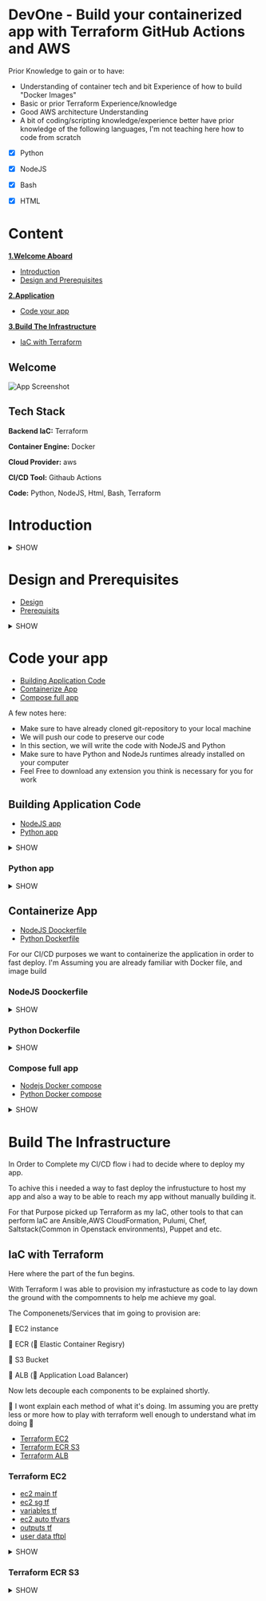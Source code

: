 # DevOne - Build your containerized app with Terraform GitHub Actions and AWS 
Prior Knowledge to gain or to have:

 - Understanding of container tech and bit Experience of how to build "Docker Images"
 - Basic or prior Terraform Experience/knowledge 
 - Good AWS architecture Understanding
 - A bit of coding/scripting knowledge/experience better have prior knowledge of the following languages, I'm not teaching here how to code from scratch
- [x] Python
- [x] NodeJS
- [x] Bash
- [x] HTML


# Content
**[1.Welcome Aboard](#Welcome-Aboard)**
  * [Introduction](#Introduction)  
  * [Design and Prerequisites](#Design-and-Prerequisites)
    
**[2.Application](#Application)**
  * [Code your app](#Code-your-app)
    
**[3.Build The Infrastructure](#Build-The-Infrastructure)**
  * [IaC with Terraform](#IaC-With-Terraform)
    

## Welcome 

![App Screenshot](https://miro.medium.com/v2/resize:fit:1400/1*vInU1g_2FavT-JuV06XwbQ.jpeg)

## Tech Stack  

**Backend IaC:** Terraform

**Container Engine:** Docker

**Cloud Provider:** aws 

**CI/CD Tool:** Githaub Actions

**Code:** Python, NodeJS, Html, Bash, Terraform



# Introduction 
<details><summary>SHOW</summary>

Hello guys, My name is Oren, I am Linux System and infra Engineer who likes the DevOps field.
To combine endpoints systems, and make life easy with good automation and agility mind-set.
From code to opeartion.

I'm here to guide you through, step by step
for Deploying a Simple full CI/CD pipeline, which includes hot topic techs . . .
And most industry-standard tools out there. 

</details> 


# Design and Prerequisites 
* [Design](#Design)
* [Prerequisits](#Prerequisites)

<details><summary>SHOW</summary>

## Design
\\
 lets talk about  Design First 


We Need to perform the following:

    - Building Docker images, 
    
    - Writing the code for our app,
    
    - Using Terraform, and using a CI/CD to deploy our code more efficiently

    - The right idea is that we need to build and store images, then store files app related, and then make a single point that will host of docker containers and will be able to pull files from storage/repos for what we need.
    \
\
    Seebelowo the  Architecture flow:
![image](https://github.com/orenr2301/devone/assets/117763723/6042d14a-d64a-4442-a01e-4d750c3bc2df)

\\

## Prerequisites

1. You need to have an AWS account

   1.1 From your AWS account IAM create an Access and Secret Key

   1.2 Download aws-cli to your pc
2. Visual Studio Code

   2.1 Installed code runtime in order to local machine to  compile our code for test purposes
    2.2 Add interpreterss to  local machine PATH environmentt  
4. Githab Account
5. Terraform Cli - You would like to test Terraform from your local machine to check your code   
6. Coffee and something to eat Next To You. 

</details> 




# Code your app

* [Building Application Code](#Building-Application-Code)
* [Containerize App](#Containerize-App)
* [Compose full app](#Compose-full-app)

A few notes here:

  - Make sure to have already cloned git-repository to your local machine
  - We will push our code to preserve our code
  - In this section, we will write the code with NodeJS and Python
  - Make sure to have Python and NodeJs runtimes already installed on your computer
  - Feel Free to download any extension you think is necessary for you for work


## Building Application Code
* [NodeJS app](#NodeJS-app)
* [Python app](#Python-app)

 <details><summary>SHOW</summary>

### NodeJS app


* Note - since I'm not doing think in NodeJS I took the final absolute code from ChatGTP (Im not familiar with nodeJS that good)

 Our Goal Here is to create a nodejs app that connects to MongoDB container and fetches apples quantity


![image](https://github.com/orenr2301/devone/assets/117763723/f3972ef1-27a4-4dbc-b11d-7cb9ddbeee54)

```javascript
const express = require('express');
const MongoClient = require('mongodb').MongoClient;

const app = express();
const port = 80;

// MongoDB connection URL
const url = 'mongodb://admin:admin@mongodb:27017';
// Database name
const dbName = 'docker_db';

app.get('/', (req, res) => {
  // Connect to MongoDB
  MongoClient.connect(url, (err, client) => {
    if (err) {
      console.error('Error connecting to MongoDB:', err);
      res.send('Error connecting to MongoDB');
      return;
    }

    // Access the "fruits" collection
    const db = client.db(dbName);
    const collection = db.collection('fruits');

    // Find the document with name "apples"
    collection.findOne({ name: 'apples' }, (err, result) => {
      if (err) {
        console.error('Error querying MongoDB:', err);
        res.send('Error querying MongoDB');
        return;
      }

      // Display the quantity of apples in HTML
      const applesQty = result ? result.qty : 'N/A';
      const html = `<h1>Quantity of Apples: ${applesQty}</h1>`;
      res.send(html);

      // Close the MongoDB connection gp
      client.close();
    });
  });
});

app.listen(port, '0.0.0.0', ()=> {
  console.log(`App listening at http://localhost:${port}`);
});
```

Lets make a short review of some points: 


* We are using two modules here: express and Mongo
* Express is the web page html module, its minimal and
* mongo which helps us connect to MongoDB database
* This code is taken from ChatGPT since I'm not usually coding with nodejs.

  I was able to learn and write the code by myself for it, but I had some syntax issues, that alone prevented me to get what I wanted.

  I could've solved it alone, but it was time-consuming so I  took the help of ChatGTP
 
</details>

### Python app
<details><summary>SHOW</summary>
* Since im more fammiliar with python and work with it more often, obviously i will feel more comfortable with it.

  SoIi took all the NodeJS code and Converted it to python to reflect same action and wanted outcome, and also for just in case the NodeJS app wont work.

* This Time we are using flask and pymongo modules, ChatGPT was not involved this time

  
```python
from flask import Flask
from pymongo import MongoClient

app = Flask(__name__)
port = 80
url = "mongodb://admin:admin@mongodb:27017"
db_name = "docker_db"

@app.route("/")
def get_apples_quantity():
   
    client = MongoClient(url)
    db = client[db_name]
    collection = db["fruits"]

   
    result = collection.find_one({"name": "apples"})

    
    apples_qty = result["qty"] if result else "N/A"
    html = f"<h1>Quantity of Apples: {apples_qty}</h1>"

    client.close()

    return html

if __name__ == "__main__":
    app.run(host="0.0.0.0", port=port)

```


* Take a good look over these url we will need it to reference something else
  ~~~bash
   url = "mongodb://admin:admin@mongodb:27017"
  ~~~
</details>


## Containerize App
* [NodeJS Doockerfile](#[NodeJS-Doockerfile)
* [Python Dockerfile](#Python-Dockerfile)



For our CI/CD purposes we want to containerize the application in order to fast deploy. I'm Assuming you are already familiar with Docker file, and image build

### NodeJS Doockerfile
<details><summary>SHOW</summary>

Below NodeJS Docker file

~~~bash
FROM node:14

WORKDIR /app

COPY package.json ./

RUN npm install

COPY . .

ENV MONGO_INITDB_ROOT_PASSWORD=admin
ENV MONGO_INITDB_ROOT_USERNAME=admin

EXPOSE 80

CMD ["node", "app.js"]
~~~
</details>


### Python Dockerfile
<details><summary>SHOW</summary>

~~~bash
FROM python:3.9

WORKDIR /app

COPY requirements.txt .

RUN pip install --no-cache-dir -r requirements.txt

COPY . .

ENV MONGO_URL="mongodb://mongodb:27017"
ENV DB_NAME="docker_db"
ENV MONGO_INITDB_ROOT_PASSWORD=admin
ENV MONGO_INITDB_ROOT_USERNAME=admin

EXPOSE 80

CMD ["python", "app.py"]
~~~

</details>

### Compose full app

* [Nodejs Docker compose](#Nodejs-Docker-compose)
* [Python Docker compose](#Python-Docker-compose)
<details><summary>SHOW</summary>
After building the wanted images, we would like to make a single run to deploy our app with mongo image to be our databse which will host our data to be fetched from the nodejs application be built earlier.

Remeber we built only the app. for the mongodb container we will have a container which we will insert the data with js init file.

#### Nodejs Docker compose
~~~bash
version: "3.3"

services:
  app:
    container_name: node-app
    image: nodejsapp:1
    ports:
    - 80:80
    networks:
    - octo_network

  mongodb:
    container_name: mongodb
    image: mongo
    ports:
    - 27017:27017
    restart: always
    environment:
      - MONGO_INITDB_ROOT_USERNAME=admin
      - MONGO_INITDB_ROOT_PASSWORD=admin
    volumes:
    - ./mongo-init.js:/docker-entrypoint-initdb.d/mongo-init.js
    networks:
    - octo_network


networks:
  octo_network:
      external: true
~~~

#### Python docker compose

~~~bash
version: "3.8"

services:
  app:
    container_name: py-app
    image: octo:3
    ports:
    - 80:80
    networks:
    - my_network

  mongodb:
    container_name: mongodb
    image: mongo
    ports:
    - 27017:27017
    restart: always
    environment:
      - MONGO_INITDB_ROOT_USERNAME=admin
      - MONGO_INITDB_ROOT_PASSWORD=admin
    volumes:
      #- mongoDB:/data/db
    - ./mongo-init.js:/docker-entrypoint-initdb.d/mongo-init.js
    networks:
    - my_network


      #volumes:
      #mongoDB: {}

networks:
  my_network:
      external: true
~~~
</details>

# Build The Infrastructure

In Order to Complete my CI/CD flow i had to decide where to deploy my app.

To achive this i needed a way to fast deploy the infrustucture to host my app and also a way to be able to reach my app without manually building it.

For that Purpose picked up Terraform as my IaC, other tools to that can perform IaC are Ansible,AWS CloudFormation, Pulumi, Chef, Saltstack(Common in Openstack environments), Puppet and etc.

## IaC with Terraform

Here where the part of the fun begins.



With Terraform I was able to provision my infrastucture as code to lay down the ground with the compomnents to help me achieve my goal.

The Componenets/Services that im going to provision are:

:diamond_shape_with_a_dot_inside: EC2 instance

:diamond_shape_with_a_dot_inside: ECR (:small_blue_diamond: Elastic Container Regisry)

:diamond_shape_with_a_dot_inside: S3 Bucket

:diamond_shape_with_a_dot_inside: ALB (:small_blue_diamond: Application Load Balancer)


Now lets decouple each components to be explained shortly.

:sparkler: I wont explain each method of  what it's doing. Im assuming you are pretty less or more how to play with terraform well enough to understand what im doing :sparkler:


* [Terraform EC2](#Terraform-EC2)
* [Terraform ECR S3](#Terraform-ECR-S3)
* [Terraform ALB](#Terraform-ALB)



### Terraform EC2

* [ec2 main tf](#ec2-main-tf)
* [ec2 sg tf](#ec2-sg-tf)
* [variables tf](#variables-tf)
* [ec2 auto tfvars](#ec2-auto-tfvars)
* [outputs tf](#outputs-tf)
* [user data tftpl](#user-data.tftpl)
  
<details><summary>SHOW</summary>


Our App will be hosted over docker container on EC2 instance. Therefor i will have to deploy it to my aws account, wanted vpc, security group, policies, IAM roles and user-data to make sure the instance is ready to response to my request when deploy finish so i can say "Look mom. . . no hands at all :smiley:"



#### ec2 main tf

Short Overview:

:basketball: Provider is AWS since im deploying to AWS


:basketball: Creating a template file which store my user data bash script for the ec2 cloud-init at startup


:basketball: Creating the ec2 instance resource with the basic attributes, which ami, which vpc to deploy, the security group to be attached, the instance role to be added, the ssh key pair name, and user-data to use from within respective file including vars which im using in the tptpl file itself


```hcl

terraform {
  required_providers {
    aws = {
        source = "hashicorp/aws"
        version = "~> 3.0"
    }
  }
}

provider "aws" {
    access_key = var.aws_access_key
    secret_key = var.aws_secret_key
    region = "eu-central-1"
    profile = "default"
}


data "template_file" "ecr-init" {
  template = "user-data.tpl"

}

resource "aws_instance" "octo" {
  ami = data.aws_ami.octo_ami.id
  instance_type = var.instance_type
  vpc_security_group_ids = ["${aws_security_group.ec2-vm.id}"]
  iam_instance_profile = aws_iam_instance_profile.ec2-profile-octo-ec2-role.name
  
  tags = {
    Name = "octopus-vm"
    project = "octo"
  }

  key_name = "aws-internal"

  user_data =  templatefile("user-data.tftpl", { ecr_url = data.aws_ecr_repository.uri.repository_url,  ecr_region = var.aws_region })
  
}

```


#### ec2 sg tf

Short Overview:

:basketball: Creating the Security group of the ec2 instance

:basketball: Defining the inbound and outbound rules

:basketball: Creating the instance profile and IAM role

:basketball: Defining IAM role polciies of what the instance can do or not 

```hcl
resource "aws_security_group" "ec2-vm" {
    name = "ec2-vm-sc"
    description = "Allow Incoming connections"

    ingress {
        from_port = 80
        to_port = 80
        protocol = "tcp"
        cidr_blocks = ["0.0.0.0/0"]
        description = "Allow Incoming HTTP connections"
    }
    
    ingress  {
        from_port = 443
        to_port = 443
        protocol = "tcp"
        cidr_blocks = ["0.0.0.0/0"]
        description = "Allow Incoming HTTPS connections"
    }

    ingress  {
        from_port = 22
        to_port = 22
        protocol = "tcp"
        cidr_blocks = ["0.0.0.0/0"]
        description = "Allow Incoming SSH connections"
    }


    ingress  {
        from_port = -1
        to_port = -1
        protocol = "icmp"
        cidr_blocks = ["0.0.0.0/0"]
        description = "Allow Incoming icmp connections"
    }

    egress {
    from_port       = 0
    to_port         = 0
    protocol        = "-1"
    cidr_blocks     = ["0.0.0.0/0"]
    description =  "All egress traffic"
  }

  tags = {
    Name = "terraform-ec2-sg"
  }
}


resource "aws_iam_role" "octo-ec2-role" {
  name = "octo-ec2-ecr"

  assume_role_policy = <<EOF
{
  "Version": "2012-10-17",
  "Statement": [
    {
      "Action": "sts:AssumeRole",
      "Principal": {
        "Service": "ec2.amazonaws.com"
      },
      "Effect": "Allow"
    }
  ]
}
EOF
  
  tags = {
    project = "octo"
  }
}

resource "aws_iam_instance_profile" "ec2-profile-octo-ec2-role" {
  name = "ec2_pfogile_octo_ec2_role"
  role = aws_iam_role.octo-ec2-role.name
}

resource "aws_iam_role_policy" "octo_ec2_policy" {
  name = "octo_ec2_policy"
  role = aws_iam_role.octo-ec2-role.id

    policy = <<EOF
{
  "Version": "2012-10-17",
  "Statement": [
    {
      "Action": [
        "ecr:GetAuthorizationToken",
        "ecr:BatchGetImage",
        "ecr:BatchCheckLayerAvailability",
        "ecr:CompleteLayerUpload",
        "ecr:GetDownloadUrlForLayer",
        "ecr:InitiateLayerUpload",
        "ecr:PutImage",
        "ecr:UploadLayerPart"
      ],
      "Effect": "Allow",
      "Resource": "*"
    }
  ]
}
EOF
}

resource "aws_iam_role_policy" "octo_ec2_s3_policy" {
  name = "octo_ec2_s3_policy"
  role = aws_iam_role.octo-ec2-role.id

    policy = <<EOF
{
  "Version": "2012-10-17",
  "Statement": [
    {
      "Action": [
        "s3:PutObject",
        "s3:GetObject",
        "s3:ListBucket",
        "s3:DeleteObject"
      ],
      "Sid" : "VisualEditor",
      "Effect": "Allow",
      "Resource": [
        "arn:aws:s3:::*/*",
        "arn:aws:s3:::${var.s3_name}"
      ]
    }
  ]
}
EOF
}

```

#### variables tf

Short Overview:


:basketball: Creating the vars to be used in my terraform code, as if i need to change an attaribute so i have one place to do it


:basketball: You will get to see that im using this all over my files to achieve flexibility 

```hcl
variable "aws_access_key" {
    description = "AWS access key"
    type = string
    default = null
}

variable "aws_secret_key" {
    description =  "AWS secret key"
    type = string
    default = null
}

variable "aws_region" {
    description = "AWS region"
    type = string
    default = "eu-central-1"
}


variable "instance_type" {
    type = string
    default = "t2.micro"
}

variable "aws_ec2_ami" {
    description = "AMI image"
    type = string
    default = null
}


variable "set_vpc" {
    type = string
    description = "aws vpc-id" 
    default = null     
}

variable "set_cidr" {
    type = list(string)
    description = "aws vpc cider to set"
    default = null
}


data "aws_ami" "octo_ami" {
    most_recent = true
    owners = ["amazon"]

    filter {
      name = "name"
      values = ["amzn2-ami-hvm-*-x86_64-ebs"]
    }
  
}

variable "s3_name" {
    description = "s3 bucket name"
    type = string
    default = "put-your-bucket-name-here"
}
```

#### ec2 auto tfvars

Short Overview:
:basketball: Defining the variable values which are set as null in the variables file 

```hcl
aws_region = "your-region"
aws_ec2_ami = "ami-id"
set_cidr = ["cidr net of vpc"]
s3_name = "your bucket name(in case you put your default value in s4_name variable as null)"
```


#### outputs tf

Short Overview:

 
 :basketball: Defining data sources to filter specific data
 
 
 :basketball: Defining output soruces to print the filtered data to screen at the end of the apply
 
 
 :basketball: At the output level im also able to get more specific atrribute of the filtered data if i want to

```hcl
output "ec2_public_ip" {
  
  description = "ec2 public ip"
  value = aws_instance.octo.public_ip
}

output "ec2_url" {
    description = "ec2 public url dns"
    value = aws_instance.octo.public_dns
}


data "aws_ecr_repository" "uri" {
  #description = "get ecr devonce repository"
  name = "devone"
  
}

output "ecr-url" {
  description = "ec2 ecr"
  value = "${data.aws_ecr_repository.uri.repository_url}"
}

data "aws_caller_identity" "current" {}

output "account_id" {
  value = data.aws_caller_identity.current.account_id
}

```

#### user data tftpl

Short Overview:


:basketball: Using user data to install docker engine and docker compose plugin on ec2 instance


:basketball: using tftpl file template variables from ec2 instance resource so i can login ecr


:basketball: Exporting the variables to current tty shell and use this to login to ecr for later pulling images


:basketball: copying needed file to accomplishe docker compose setup


```hcl
#!/bin/bash
set -ex
yum update -y
amazon-linux-extras install docker -y
systemctl enable docker --now
usermod -a -G docker ec2-user
curl -L https://github.com/docker/compose/releases/download/1.25.4/docker-compose-$(uname -s)-$(uname -m) -o /usr/local/bin/docker-compose
chmod +x /usr/local/bin/docker-compose

export ecr_region=${ecr_region}
export ecr_url=${ecr_url}


/usr/bin/aws ecr get-login-password --region ${ecr_region} | docker login --username AWS --password-stdin ${ecr_url}
docker network create octo_network

aws s3 cp s3://<your-bucket-name>/docker-compose.yaml .
aws s3 cp s3://<your-bucket-name>/mongo-init.js .

docker-compose up -d
```
</details>


### Terraform ECR S3
<details><summary>SHOW</summary>

 * [ecr s3 main.tf](#ecr-s3-main.tf) 
 * [ecr s3 variables.tf](#ecr-s3-variables.tf)
 * [ecr s3 variables.auto.tfvars](#ecr-s3-variables.auto.tfvars)


Since we  built the app, in a way, that we will need to deploy it via containers, i need a place to store them. As  i dont have a proper way to upload all files to built from them and do everything on ec2 machine at startup.

I need to make sure user dtata is not exceeding 64KB therefore my user-data script must be relativitely short and to the point. 

I could have done this with with uploading all filed to S3 and then copy files to machine, but than i would need to built images, switch directories, make sure each file in place and etc.

To much Work and and pre ready images are doing the work just fine.

I could also make a predefined bash script  deliver to s3 and download from s3 and execute on server, but Hey . . . If we have a chance to deal and play with other component and develop our skill, then why not.

Easy sometimes and be very boaring and not out of the box. A DevOps guy must think out of the box to accomplish new solutions to complex situations.


#### ecr s3 main.tf

Short Overview:

:basketball: Creating our ECR repository and its must attributes For Stroing our images

:basketball: Creating our S3 backut to store the additional files

```hcl

terraform {
  required_providers {
    aws = {
        source = "hashicorp/aws"
        version = "~> 3.0"
    }
  }
}

provider "aws" {
    /* access_key = var.aws_access_key
    secret_key = var.aws_secret_key */
    region = "eu-central-1"
    profile = "default"
}



resource "aws_ecr_repository" "ecr" {
    for_each = toset(var.ecr_name)
    name = each.key
    image_tag_mutability = var.image_mutability

    encryption_configuration {
      encryption_type = var.encrypt_type
    }

    image_scanning_configuration {
      scan_on_push = false
    }

    tags = var.tags 
  
}

resource "aws_s3_bucket" "octo_s3" {
  bucket = "${var.s3_name}"
  force_destroy = true

  lifecycle {
    prevent_destroy = false
  }

  tags = {
    Name = "${var.s3_name}"
    Environment = "test"
  }
}

```

#### ecr s3 variables.tf

Short Overview:

:basketball: Defining our variables for ecr and s3 resources


```hcl

variable "ecr_name" {

    description = "The list of ecr names to create"
    type = list(string)
    default = null
}

variable "tags" {
    description = "The key value map for tagging"
    type = map(string)
    default = {}
  
}

variable "image_mutability" {
    description = "Provide image mutability"
    type = string
    default = "MUTABLE"
}

variable "encrypt_type" {
    description = "Provider type of encryption here"
    type = string
    default = "KMS"
}

variable "s3_name" {
    description = "s3 bucket name"
    type = string
    default = null
}

```

#### ecr s3 variables.auto.tfvars

Short Overview:

:basketball: setting variables value for ecr and s3 resources

```hcl
tags = {
    "Environment" = "you-environment name"
}

ecr_name = [
    "your-ecr-repository-name"
]

image_mutability = "IMMUTABLE"

s3_name = "you-bucket-name"
````

</details>
